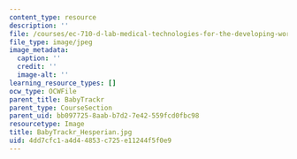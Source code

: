 ```yaml
---
content_type: resource
description: ''
file: /courses/ec-710-d-lab-medical-technologies-for-the-developing-world-spring-2010/4dd7cfc1a4d44853c725e11244f5f0e9_BabyTrackr_Hesperian.jpg
file_type: image/jpeg
image_metadata:
  caption: ''
  credit: ''
  image-alt: ''
learning_resource_types: []
ocw_type: OCWFile
parent_title: BabyTrackr
parent_type: CourseSection
parent_uid: bb097725-8aab-b7d2-7e42-559fcd0fbc98
resourcetype: Image
title: BabyTrackr_Hesperian.jpg
uid: 4dd7cfc1-a4d4-4853-c725-e11244f5f0e9
---
```

